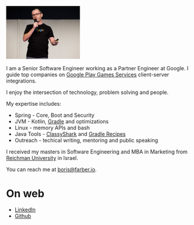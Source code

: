 
<img src="img/Header.jpg" width="200"/>

I am a Senior Software Engineer working as a Partner Engineer at Google. I guide top companies on 
[Google Play Games Services](https://developer.android.com/games/pgs/overview) client-server integrations.

I enjoy the intersection of technology, problem solving and people.
 
My expertise includes:  
* Spring - Core, Boot and Security  
* JVM - Kotlin, [Gradle](https://gradle.org/) and optimizations
* Linux - memory APIs and bash
* Java Tools - [ClassyShark](https://github.com/google/android-classyshark) and [Gradle Recipes](https://github.com/android/gradle-recipes)
* Outreach - techical writing, mentoring and public speaking

I received my masters in Software Engineering and MBA in Marketing from [Reichman 
University](https://www.runi.ac.il/en/) in Israel.

You can reach me at <boris@farber.io>.

# On web
* [LinkedIn](https://www.linkedin.com/in/borisfarber/) 
* [Github](https://github.com/borisf) 
